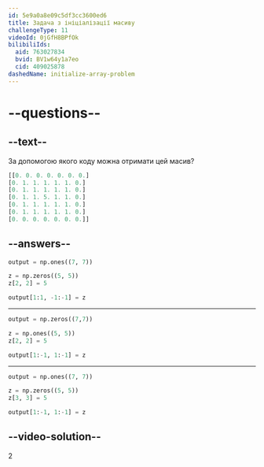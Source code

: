 ```yaml
---
id: 5e9a0a8e09c5df3cc3600ed6
title: Задача з ініціалізації масиву
challengeType: 11
videoId: 0jGfH8BPfOk
bilibiliIds:
  aid: 763027834
  bvid: BV1w64y1a7eo
  cid: 409025878
dashedName: initialize-array-problem
---
```


# --questions--

## --text--

За допомогою якого коду можна отримати цей масив?

```py
[[0. 0. 0. 0. 0. 0. 0.]
[0. 1. 1. 1. 1. 1. 0.]
[0. 1. 1. 1. 1. 1. 0.]
[0. 1. 1. 5. 1. 1. 0.]
[0. 1. 1. 1. 1. 1. 0.]
[0. 1. 1. 1. 1. 1. 0.]
[0. 0. 0. 0. 0. 0. 0.]]
```

## --answers--

```py
output = np.ones((7, 7))

z = np.zeros((5, 5))
z[2, 2] = 5

output[1:1, -1:-1] = z
```

---

```py
output = np.zeros((7,7))

z = np.ones((5, 5))
z[2, 2] = 5

output[1:-1, 1:-1] = z
```

---

```py
output = np.ones((7, 7))

z = np.zeros((5, 5))
z[3, 3] = 5

output[1:-1, 1:-1] = z
```

## --video-solution--

2

